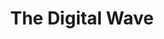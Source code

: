 ---
title: "The Digital Wave"
url: /karachi/the-digital-wave-naveed-acrade-federal-b-area-block-9-yaseenabad/
shop: Reisebüro
---